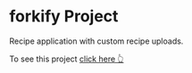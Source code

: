 # forkify Project

Recipe application with custom recipe uploads.

To see this project [click here 👆](https://forkify-full.netlify.app/)
